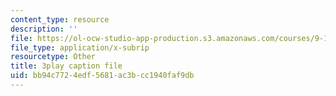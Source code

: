 ```yaml
---
content_type: resource
description: ''
file: https://ol-ocw-studio-app-production.s3.amazonaws.com/courses/9-14-brain-structure-and-its-origins-spring-2014/bb94c7724edf5681ac3bcc1940faf9db_555111.vtt
file_type: application/x-subrip
resourcetype: Other
title: 3play caption file
uid: bb94c772-4edf-5681-ac3b-cc1940faf9db
---
```

